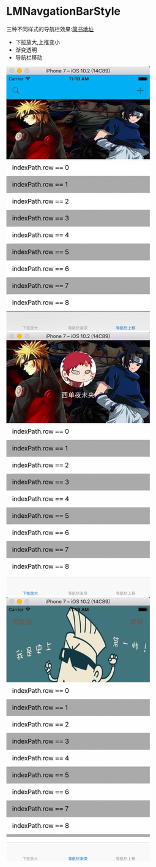 # LMNavgationBarStyle
三种不同样式的导航栏效果:[简书地址](http://www.jianshu.com/p/60668e17ba47)
* 下拉放大,上推变小
* 渐变透明
* 导航栏移动

![导航栏移动](https://github.com/xidanyeweiyang/LMNavgationBarStyle/blob/master/LMNavgationBar/GIF资源/导航栏上移.gif)
![下拉放大,上推变小](https://github.com/xidanyeweiyang/LMNavgationBarStyle/blob/master/LMNavgationBar/GIF资源/下拉放大%2C上推缩小.gif)
![渐变透明](https://github.com/xidanyeweiyang/LMNavgationBarStyle/blob/master/LMNavgationBar/GIF资源/导航栏渐变透明.gif)

